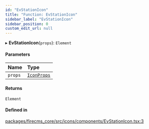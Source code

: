```yaml
---
id: "EvStationIcon"
title: "Function: EvStationIcon"
sidebar_label: "EvStationIcon"
sidebar_position: 0
custom_edit_url: null
---
```


▸ **EvStationIcon**(`props`): `Element`

#### Parameters

| Name | Type |
| :------ | :------ |
| `props` | [`IconProps`](../types/IconProps.md) |

#### Returns

`Element`

#### Defined in

[packages/firecms_core/src/icons/components/EvStationIcon.tsx:3](https://github.com/FireCMSco/firecms/blob/d45f3739/packages/firecms_core/src/icons/components/EvStationIcon.tsx#L3)

